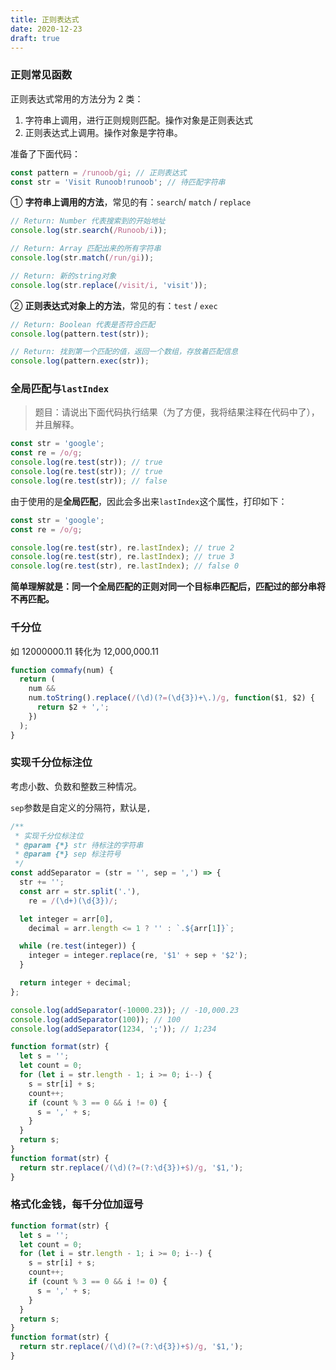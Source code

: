 ```yaml
---
title: 正则表达式
date: 2020-12-23
draft: true
---
```


### 正则常见函数

正则表达式常用的方法分为 2 类：

1. 字符串上调用，进行正则规则匹配。操作对象是正则表达式
2. 正则表达式上调用。操作对象是字符串。

准备了下面代码：

```js
const pattern = /runoob/gi; // 正则表达式
const str = 'Visit Runoob!runoob'; // 待匹配字符串
```

① **字符串上调用的方法**，常见的有：`search`/ `match` / `replace`

```js
// Return: Number 代表搜索到的开始地址
console.log(str.search(/Runoob/i));

// Return: Array 匹配出来的所有字符串
console.log(str.match(/run/gi));

// Return: 新的string对象
console.log(str.replace(/visit/i, 'visit'));
```

② **正则表达式对象上的方法**，常见的有：`test` / `exec`

```js
// Return: Boolean 代表是否符合匹配
console.log(pattern.test(str));

// Return: 找到第一个匹配的值，返回一个数组，存放着匹配信息
console.log(pattern.exec(str));
```

### 全局匹配与`lastIndex`

> 题目：请说出下面代码执行结果（为了方便，我将结果注释在代码中了），并且解释。

```js
const str = 'google';
const re = /o/g;
console.log(re.test(str)); // true
console.log(re.test(str)); // true
console.log(re.test(str)); // false
```

由于使用的是**全局匹配**，因此会多出来`lastIndex`这个属性，打印如下：

```js
const str = 'google';
const re = /o/g;

console.log(re.test(str), re.lastIndex); // true 2
console.log(re.test(str), re.lastIndex); // true 3
console.log(re.test(str), re.lastIndex); // false 0
```

**简单理解就是：同一个全局匹配的正则对同一个目标串匹配后，匹配过的部分串将不再匹配。**

### 千分位

如 12000000.11 转化为 12,000,000.11

```js
function commafy(num) {
  return (
    num &&
    num.toString().replace(/(\d)(?=(\d{3})+\.)/g, function($1, $2) {
      return $2 + ',';
    })
  );
}
```

### 实现千分位标注位

考虑小数、负数和整数三种情况。

`sep`参数是自定义的分隔符，默认是`,`

```js
/**
 * 实现千分位标注位
 * @param {*} str 待标注的字符串
 * @param {*} sep 标注符号
 */
const addSeparator = (str = '', sep = ',') => {
  str += '';
  const arr = str.split('.'),
    re = /(\d+)(\d{3})/;

  let integer = arr[0],
    decimal = arr.length <= 1 ? '' : `.${arr[1]}`;

  while (re.test(integer)) {
    integer = integer.replace(re, '$1' + sep + '$2');
  }

  return integer + decimal;
};

console.log(addSeparator(-10000.23)); // -10,000.23
console.log(addSeparator(100)); // 100
console.log(addSeparator(1234, ';')); // 1;234
```

```js
function format(str) {
  let s = '';
  let count = 0;
  for (let i = str.length - 1; i >= 0; i--) {
    s = str[i] + s;
    count++;
    if (count % 3 == 0 && i != 0) {
      s = ',' + s;
    }
  }
  return s;
}
function format(str) {
  return str.replace(/(\d)(?=(?:\d{3})+$)/g, '$1,');
}
```

### 格式化金钱，每千分位加逗号

```js
function format(str) {
  let s = '';
  let count = 0;
  for (let i = str.length - 1; i >= 0; i--) {
    s = str[i] + s;
    count++;
    if (count % 3 == 0 && i != 0) {
      s = ',' + s;
    }
  }
  return s;
}
function format(str) {
  return str.replace(/(\d)(?=(?:\d{3})+$)/g, '$1,');
}
```
